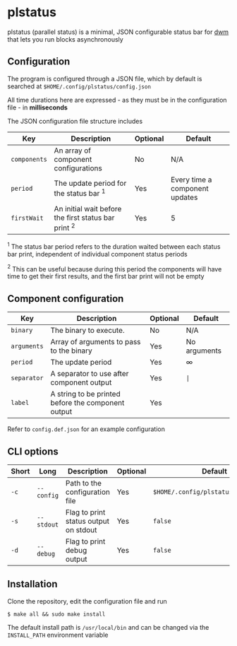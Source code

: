 # **plstatus**

plstatus (parallel status) is a minimal, JSON configurable status bar for [dwm](https://dwm.suckless.org/) that lets you run blocks asynchronously

## Configuration

The program is configured through a JSON file, which by default is searched at `$HOME/.config/plstatus/config.json`

All time durations here are expressed - as they must be in the configuration file - in **milliseconds**

The JSON configuration file structure includes

| Key          | Description                                            | Optional | Default                        |
| ------------ | ------------------------------------------------------ | -------- | ------------------------------ |
| `components` | An array of component configurations                   | No       | N/A                            |
| `period`     | The update period for the status bar $^1$              | Yes      | Every time a component updates |
| `firstWait`  | An initial wait before the first status bar print $^2$ | Yes      | 5                              |

$^1$ The status bar period refers to the duration waited between each status bar print, independent of individual component status periods

$^2$ This can be useful because during this period the components will have time to get their first results, and the first bar print will not be empty

## Component configuration

| Key         | Description                                        | Optional | Default      |
| ----------- | -------------------------------------------------- | -------- | ------------ |
| `binary`    | The binary to execute.                             | No       | N/A          |
| `arguments` | Array of arguments to pass to the binary           | Yes      | No arguments |
| `period`    | The update period                                  | Yes      | $\infty$     |
| `separator` | A separator to use after component output          | Yes      | `\|`         |
| `label`     | A string to be printed before the component output | Yes      |              |

Refer to `config.def.json` for an example configuration

## CLI options

| Short | Long       | Description                           | Optional | Default                              |
| ----- | ---------- | ------------------------------------- | -------- | ------------------------------------ |
| `-c`  | `--config` | Path to the configuration file        | Yes      | `$HOME/.config/plstatus/config.json` |
| `-s`  | `--stdout` | Flag to print status output on stdout | Yes      | `false`                              |
| `-d`  | `--debug`  | Flag to print debug output            | Yes      | `false`                              |

## Installation

Clone the repository, edit the configuration file and run

```
$ make all && sudo make install
```

The default install path is `/usr/local/bin` and can be changed via the `INSTALL_PATH` environment variable
